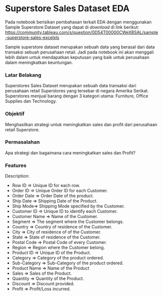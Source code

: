 # Superstore Sales Dataset EDA
Pada notebook berisikan pembahasan terkait EDA dengan menggunakan Sample Superstore Dataset yang dapat di *download* di link berikut: https://community.tableau.com/s/question/0D54T00000CWeX8SAL/sample-superstore-sales-excelxls  

Sample superstore dataset merupakan sebuah data yang berasal dari data transaksi sebuah perusahaan retail. Jadi pada notebook ini akan menggali lebih dalam untuk mendapatkan keputusan yang baik untuk perusahaan dalam meningkatkan keuntungan.

### Latar Belakang
Superstores Sales Dataset merupakan sebuah data transaksi dari perusahaan retail Superstores yang tersebar di negara Amerika Serikat. Superstores menjual barang dengan 3 kategori utama: Furniture, Office Supplies dan Technology.

### Objektif
Menghasilkan strategi untuk meningkatkan sales dan profit dari perusahaan retail Superstore.

### Permasalahan
Apa strategi dan bagaimana cara  meningkatkan sales dan Profit?

### Features
Description:
* Row ID => Unique ID for each row.
* Order ID => Unique Order ID for each Customer.
* Order Date => Order Date of the product.
* Ship Date => Shipping Date of the Product.
* Ship Mode=> Shipping Mode specified by the Customer.
* Customer ID => Unique ID to identify each Customer.
* Customer Name => Name of the Customer.
* Segment => The segment where the Customer belongs.
* Country => Country of residence of the Customer.
* City => City of residence of of the Customer.
* State => State of residence of the Customer.
* Postal Code => Postal Code of every Customer.
* Region => Region where the Customer belong.
* Product ID => Unique ID of the Product.
* Category => Category of the product ordered.
* Sub-Category => Sub-Category of the product ordered.
* Product Name => Name of the Product
* Sales => Sales of the Product.
* Quantity => Quantity of the Product.
* Discount => Discount provided.
* Profit => Profit/Loss incurred.
